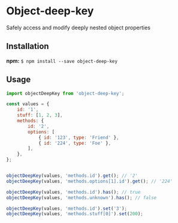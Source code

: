 # Object-deep-key
Safely access and modify deeply nested object properties

## Installation
**npm:** `$ npm install --save object-deep-key`

## Usage

```javascript
import objectDeepKey from 'object-deep-key';

const values = {
    id: '1',
    stuff: [1, 2, 3],
    methods: {
        id: '2',
        options: [
            { id: '123', type: 'Friend' },
            { id: '224', type: 'Foe' },
        ],
    },
};


objectDeepKey(values, 'methods.id').get(); // '2'
objectDeepKey(values, 'methods.options[1].id').get(); // '224'

objectDeepKey(values, 'methods.id').has(); // true
objectDeepKey(values, 'methods.unknown').has(); // false

objectDeepKey(values, 'methods.id').set('3');
objectDeepKey(values, 'methods.stuff[0]').set(200);
```
